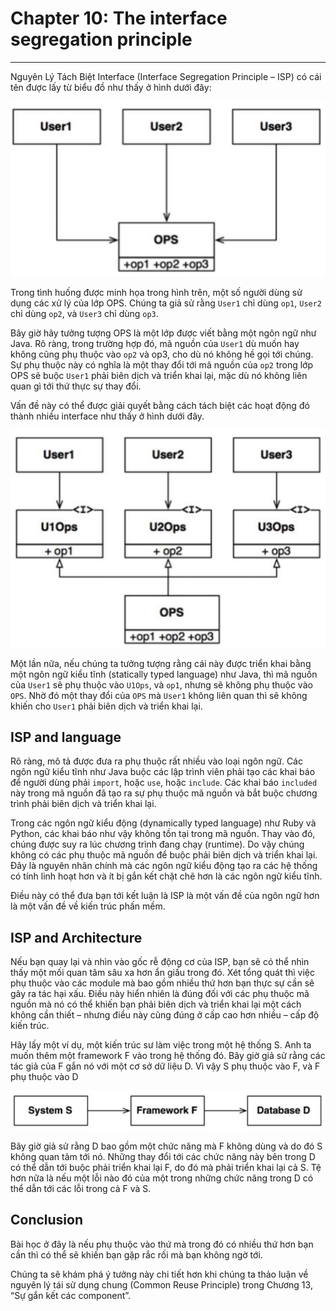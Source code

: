 # Chapter 10: The interface segregation principle
--------------

Nguyên Lý Tách Biệt Interface (Interface Segregation Principle – ISP) có cái tên được lấy từ biểu đồ như thấy ở hình dưới đây:

![The Interface Segregation Principle](./imgs/image-13.png)

Trong tình huống được minh họa trong hình trên, một số người dùng sử dụng các xử lý của lớp OPS. Chúng ta giả sử rằng `User1` chỉ dùng `op1`, `User2` chỉ dùng `op2`, và `User3` chỉ dùng `op3`.

Bây giờ hãy tưởng tượng OPS là một lớp được viết bằng một ngôn ngữ như Java. Rõ ràng, trong trường hợp đó, mã nguồn của `User1` dù muốn hay không cũng phụ thuộc vào `op2` và op3, cho dù nó không hề gọi tới chúng. Sự phụ thuộc này có nghĩa là một thay đổi tới mã nguồn của `op2` trong lớp OPS sẽ buộc `User1` phải biên dịch và triển khai lại, mặc dù nó không liên quan gì tới thứ thực sự thay đổi.

Vấn đề này có thể được giải quyết bằng cách tách biệt các hoạt động đó thành nhiều interface như thấy ở hình dưới đây.

![Segregated operations](./imgs/image-14.png)

Một lần nữa, nếu chúng ta tưởng tượng rằng cái này được triển khai bằng một ngôn ngữ kiểu tĩnh (statically typed language) như Java, thì mã nguồn của `User1` sẽ phụ thuộc vào `U1Ops`, và `op1`, nhưng sẽ không phụ thuộc vào `OPS`. Nhờ đó một thay đổi của `OPS` mà `User1` không liên quan thì sẽ không khiến cho `User1` phải biên dịch và triển khai lại.

## ISP and language

Rõ ràng, mô tả được đưa ra phụ thuộc rất nhiều vào loại ngôn ngữ. Các ngôn ngữ kiểu tĩnh như Java buộc các lập trình viên phải tạo các khai báo để người dùng phải `import`, hoặc `use`, hoặc `include`. Các khai báo `included` này trong mã nguồn đã tạo ra sự phụ thuộc mã nguồn và bắt buộc chương trình phải biên dịch và triển khai lại.

Trong các ngôn ngữ kiểu động (dynamically typed language) như Ruby và Python, các khai báo như vậy không tồn tại trong mã nguồn. Thay vào đó, chúng được suy ra lúc chương trình đang chạy (runtime). Do vậy chúng không có các phụ thuộc mã nguồn để buộc phải biên dịch và triển khai lại. Đây là nguyên nhân chính mà các ngôn ngữ kiểu động tạo ra các hệ thống có tính linh hoạt hơn và ít bị gắn kết chặt chẽ hơn là các ngôn ngữ kiểu tĩnh.

Điều này có thể đưa bạn tới kết luận là ISP là một vấn đề của ngôn ngữ hơn là một vấn đề về kiến trúc phấn mềm.

## ISP and Architecture
Nếu bạn quay lại và nhìn vào gốc rễ động cơ của ISP, bạn sẽ có thể nhìn thấy một mối quan tâm sâu xa hơn ẩn giấu trong đó. Xét tổng quát thì việc phụ thuộc vào các module mà bao gồm nhiều thứ hơn bạn thực sự cần sẽ gây ra tác hại xấu. Điều này hiển nhiên là đúng đối với các phụ thuộc mã nguồn mà nó có thể khiến bạn phải biên dịch và triển khai lại một cách không cần thiết – nhưng điều này cũng đúng ở cấp cao hơn nhiều – cấp độ kiến trúc.

Hãy lấy một ví dụ, một kiến trúc sư làm việc trong một hệ thống S. Anh ta muốn thêm một framework F vào trong hệ thống đó. Bây giờ giả sử rằng các tác giả của F gắn nó với một cơ sở dữ liệu D. Vì vậy S phụ thuộc vào F, và F phụ thuộc vào D

![A problematic architecture](./imgs/image-15.png)

Bây giờ giả sử rằng D bao gồm một chức năng mà F không dùng và do đó S không quan tâm tới nó. Những thay đổi tới các chức năng này bên trong D có thể dẫn tới buộc phải triển khai lại F, do đó mà phải triển khai lại cả S. Tệ hơn nữa là nếu một lỗi nào đó của một trong những chức năng trong D có thể dẫn tới các lỗi trong cả F và S.

## Conclusion 
Bài học ở đây là nếu phụ thuộc vào thứ mà trong đó có nhiều thứ hơn bạn cần thì có thể sẽ khiến bạn gặp rắc rối mà bạn không ngờ tới.

Chúng ta sẽ khám phá ý tưởng này chi tiết hơn khi chúng ta thảo luận về nguyên lý tái sử dụng chung (Common Reuse Principle) trong Chương 13, “Sự gắn kết các component”.